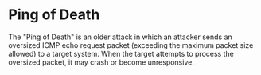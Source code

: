# Ping of Death
The "Ping of Death" is an older attack in which an attacker sends an oversized ICMP echo request packet (exceeding the maximum packet size allowed) to a target system. When the target attempts to process the oversized packet, it may crash or become unresponsive.
